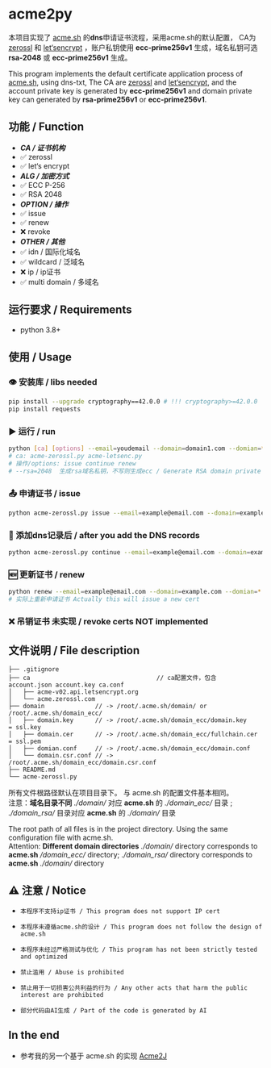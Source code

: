 # acme2py
本项目实现了 [acme.sh](https://github.com/acmesh-official/acme.sh) 的**dns**申请证书流程，采用acme.sh的默认配置，
CA为 [zerossl](https://zerossl.com) 和 [let‘sencrypt](https://letsencrypt.org/) ，账户私钥使用 **ecc-prime256v1** 生成，域名私钥可选 **rsa-2048** 或 **ecc-prime256v1**  生成。


This program implements the default certificate application process of [acme.sh](https://github.com/acmesh-official/acme.sh), using dns-txt,
The CA are [zerossl](https://zerossl.com) and  [let‘sencrypt](https://letsencrypt.org/), and the account private key is generated by **ecc-prime256v1** and domain private key can generated by **rsa-prime256v1** or **ecc-prime256v1**. 

## 功能 / Function
* _**CA / 证书机构**_
* ✅ zerossl
* ✅ let‘s encrypt
* _**ALG / 加密方式**_
* ✅ ECC P-256
* ✅ RSA 2048
* _**OPTION / 操作**_
* ✅ issue
* ✅ renew
* ❌ revoke
* _**OTHER / 其他**_
* ✅ idn / 国际化域名
* ✅ wildcard / 泛域名
* ❌ ip / ip证书
* ✅ multi domain / 多域名




## 运行要求 / Requirements
* python 3.8+

## 使用 / Usage

### 👁 安装库 / libs needed
````bash
pip install --upgrade cryptography==42.0.0 # !!! cryptography>=42.0.0
pip install requests
````
### ▶️ 运行 / run
````bash
python [ca] [options] --email=youdemail --domain=domain1.com --domian=*.domain1.com --domain=domain2 ... [--rsa=2048]
# ca: acme-zerossl.py acme-letsenc.py
# 操作/options: issue continue renew
# --rsa=2048  生成rsa域名私钥，不写则生成ecc / Generate RSA domain private key, if not written, generate ECC
````

### 📤 申请证书 / issue
````bash
python acme-zerossl.py issue --email=example@email.com --domain=example.com --domian=*.example.com 
````

### 📝 添加dns记录后 / after you add the DNS records
````bash
python acme-zerossl.py continue --email=example@email.com --domain=example.com --domian=*.example.com 
````

### 🆕 更新证书 / renew
````bash
python renew --email=example@email.com --domain=example.com --domian=*.example.com 
# 实际上重新申请证书 Actually this will issue a new cert
````
### ❌ 吊销证书 未实现 / revoke certs NOT implemented



## 文件说明 / File description

```
├── .gitignore                              
├── ca                                   // ca配置文件，包含 account.json account.key ca.conf
│   ├── acme-v02.api.letsencrypt.org                 
│   └── acme.zerossl.com                           
├── domain              // -> /root/.acme.sh/domain/ or /root/.acme.sh/domain_ecc/     
│   ├── domain.key      // -> /root/.acme.sh/domain_ecc/domain.key      = ssl.key
│   ├── domain.cer      // -> /root/.acme.sh/domain_ecc/fullchain.cer   = ssl.pem           
│   ├── domian.conf     // -> /root/.acme.sh/domain_ecc/domain.conf              
│   └── domain.csr.conf // -> /root/.acme.sh/domain_ecc/domain.csr.conf
├── README.md                   
└── acme-zerossl.py
```
所有文件根路径默认在项目目录下。
与 acme.sh 的配置文件基本相同。<br>
注意：**域名目录不同** _./domain/_ 对应 **acme.sh** 的 _./domain_ecc/_ 目录 ; _./domain_rsa/_ 目录对应 **acme.sh** 的 _./domain/_ 目录

The root path of all files is in the project directory.
Using the same configuration file with acme.sh.<br>
Attention: **Different domain directories** _./domain/_ directory corresponds to **acme.sh**  _/domain_ecc/_ directory; _./domain_rsa/_ directory corresponds to **acme.sh**  _./domain/_ directory



## ⚠ 注意 / Notice
*     本程序不支持ip证书 / This program does not support IP cert
*     本程序未遵循acme.sh的设计 / This program does not follow the design of acme.sh
*     本程序未经过严格测试与优化 / This program has not been strictly tested and optimized
*     禁止滥用 / Abuse is prohibited
*     禁止用于一切损害公共利益的行为 / Any other acts that harm the public interest are prohibited
*     部分代码由AI生成 / Part of the code is generated by AI


## In the end
* 参考我的另一个基于 acme.sh 的实现 [Acme2J](https://github.com/ssldog-com/Acme2J)